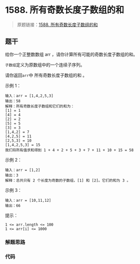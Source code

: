 # 1588. 所有奇数长度子数组的和
> 原题链接：[1588. 所有奇数长度子数组的和](https://leetcode-cn.com/problems/sum-of-all-odd-length-subarrays/)
## 题干
给你一个正整数数组 arr ，请你计算所有可能的奇数长度子数组的和。

``子数组``定义为原数组中的一个连续子序列。

请你返回``arr``中 所有奇数长度子数组的和 。

 
示例 1：
```
输入：arr = [1,4,2,5,3]
输出：58
解释：所有奇数长度子数组和它们的和为：
[1] = 1
[4] = 4
[2] = 2
[5] = 5
[3] = 3
[1,4,2] = 7
[4,2,5] = 11
[2,5,3] = 10
[1,4,2,5,3] = 15
我们将所有值求和得到 1 + 4 + 2 + 5 + 3 + 7 + 11 + 10 + 15 = 58
```
示例 2：
```
输入：arr = [1,2]
输出：3
解释：总共只有 2 个长度为奇数的子数组，[1] 和 [2]。它们的和为 3 。
```
示例 3：
```
输入：arr = [10,11,12]
输出：66
```
提示：
```
1 <= arr.length <= 100
1 <= arr[i] <= 1000
```

### 解题思路
### 代码

